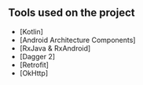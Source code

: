 
Tools used on the project
------------------------------------
* [Kotlin]
* [Android Architecture Components]
* [RxJava & RxAndroid]
* [Dagger 2]
* [Retrofit]
* [OkHttp]

